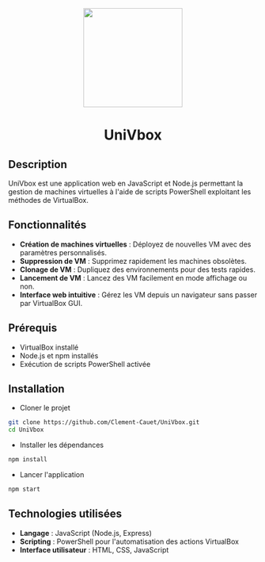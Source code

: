<div align="center">
 <img src="https://github.com/user-attachments/assets/679388be-6290-40c6-87f0-8f9ea3e4c2bf" width="200px">
 <h1>UniVbox</h1>
</div>

## Description
UniVbox est une application web en JavaScript et Node.js permettant la gestion de machines virtuelles à l'aide de scripts PowerShell exploitant les méthodes de VirtualBox.

## Fonctionnalités
- **Création de machines virtuelles** : Déployez de nouvelles VM avec des paramètres personnalisés.
- **Suppression de VM** : Supprimez rapidement les machines obsolètes.
- **Clonage de VM** : Dupliquez des environnements pour des tests rapides.
- **Lancement de VM** : Lancez des VM facilement en mode affichage ou non.
- **Interface web intuitive** : Gérez les VM depuis un navigateur sans passer par VirtualBox GUI.

## Prérequis
- VirtualBox installé
- Node.js et npm installés
- Exécution de scripts PowerShell activée

## Installation
- Cloner le projet
```bash
git clone https://github.com/Clement-Cauet/UniVbox.git
cd UniVbox
```
- Installer les dépendances
 ```bash
npm install
```
- Lancer l'application
```bash
npm start
```

## Technologies utilisées
- **Langage** : JavaScript (Node.js, Express)
- **Scripting** : PowerShell pour l'automatisation des actions VirtualBox
- **Interface utilisateur** : HTML, CSS, JavaScript
